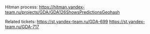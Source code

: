 Hitman process: 
https://hitman.yandex-team.ru/projects/GDA/GDA126ShowsPredictionsGeohash

Related tickets: 
https://st.yandex-team.ru/GDA-699
https://st.yandex-team.ru/GDA-717
